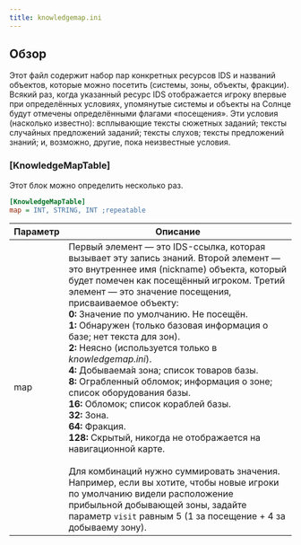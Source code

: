 ```yaml
---
title: knowledgemap.ini
---
```


## Обзор

Этот файл содержит набор пар конкретных ресурсов IDS и названий объектов, которые можно посетить (системы, зоны, объекты, фракции). Всякий раз, когда указанный ресурс IDS отображается игроку впервые при определённых условиях, упомянутые системы и объекты на Солнце будут отмечены определёнными флагами «посещения». Эти условия (насколько известно): всплывающие тексты сюжетных заданий; тексты случайных предложений заданий; тексты слухов; тексты предложений знаний; и, возможно, другие, пока неизвестные условия.

### [KnowledgeMapTable]

Этот блок можно определить несколько раз.

```ini
[KnowledgeMapTable]
map = INT, STRING, INT ;repeatable
```

| Параметр | Описание                                                                                                                                                                                                                                                                                                                                                                                                                                                                                                                                                                                                                                                                                                                                                                                                                                                                                                                                                                              |
| -------- | ------------------------------------------------------------------------------------------------------------------------------------------------------------------------------------------------------------------------------------------------------------------------------------------------------------------------------------------------------------------------------------------------------------------------------------------------------------------------------------------------------------------------------------------------------------------------------------------------------------------------------------------------------------------------------------------------------------------------------------------------------------------------------------------------------------------------------------------------------------------------------------------------------------------------------------------------------------------------------------- |
| map      | Первый элемент — это IDS-ссылка, которая вызывает эту запись знаний. Второй элемент — это внутреннее имя (nickname) объекта, который будет помечен как посещённый игроком. Третий элемент — это значение посещения, присваиваемое объекту: <br />**0:** Значение по умолчанию. Не посещён. <br />**1:** Обнаружен (только базовая информация о базе; нет текста для зон). <br />**2:** Неясно (используется только в _knowledgemap.ini_). <br />**4:** Добываема́я зона; список товаров базы. <br />**8:** Ограбленный обломок; информация о зоне; список оборудования базы. <br />**16:** Обломок; список кораблей базы. <br />**32:** Зона. <br />**64:** Фракция. <br />**128:** Скрытый, никогда не отображается на навигационной карте.<br /><br />Для комбинаций нужно суммировать значения. Например, если вы хотите, чтобы новые игроки по умолчанию видели расположение прибыльной добывающей зоны, задайте параметр `visit` равным 5 (1 за посещение + 4 за добываему зону). |
